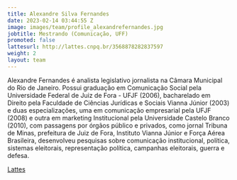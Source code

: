 ```yaml
---
title: Alexandre Silva Fernandes
date: 2023-02-14 03:44:55 Z
image: images/team/profile_alexandrefernandes.jpg
jobtitle: Mestrando (Comunicação, UFF)
promoted: false
lattesurl: http://lattes.cnpq.br/3568878282837597
weight: 2
layout: team
---
```


Alexandre Fernandes é analista legislativo jornalista na Câmara Municipal do Rio de Janeiro. Possui graduação em Comunicação Social pela Universidade Federal de Juiz de Fora - UFJF (2006), bacharelado em Direito pela Faculdade de Ciências Jurídicas e Sociais Vianna Júnior (2003) e duas especializações, uma em comunicação empresarial pela UFJF (2008) e outra em marketing Institucional pela Universidade Castelo Branco (2010), com passagens por órgãos público e privados, como jornal Tribuna de Minas, prefeitura de Juiz de Fora, Instituto Vianna Júnior e Força Aérea Brasileira, desenvolveu pesquisas sobre comunicação institucional, política, sistemas eleitorais, representação política, campanhas eleitorais, guerra e defesa.

<a href="http://lattes.cnpq.br/3568878282837597">Lattes</a>

